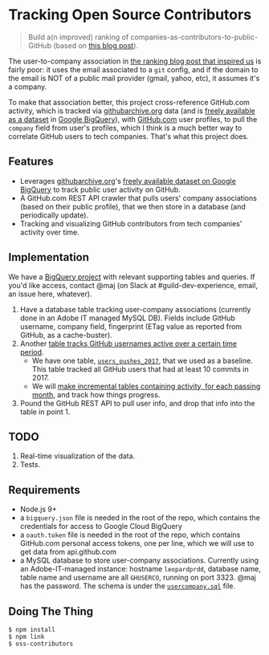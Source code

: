# Tracking Open Source Contributors

> Build a(n improved) ranking of companies-as-contributors-to-public-GitHub (based on [this blog post](https://medium.freecodecamp.org/the-top-contributors-to-github-2017-be98ab854e87)).

The user-to-company association in [the ranking blog post that inspired us](https://medium.freecodecamp.org/the-top-contributors-to-github-2017-be98ab854e87)
is fairly poor: it uses the email associated to a `git` config, and if the domain
to the email is NOT of a public mail provider (gmail, yahoo, etc), it assumes it's
a company.

To make that association better, this project cross-reference GitHub.com activity,
which is tracked via [githubarchive.org](http://githubarchive.org) data (and is
[freely available as a dataset](https://www.githubarchive.org/#bigquery) in
[Google BigQuery](http://bigquery.cloud.google.com)), with
[GitHub.com](http://github.com) user profiles, to pull the `company` field
from user's profiles, which I think is a much better way to correlate GitHub users
to tech companies. That's what this project does.

## Features

- Leverages [githubarchive.org](http://githubarchive.org)'s [freely available dataset on Google BigQuery](https://www.githubarchive.org/#bigquery)
  to track public user activity on GitHub.
- A GitHub.com REST API crawler that pulls users' company associations (based
  on their public profile), that we then store in a database (and periodically
  update).
- Tracking and visualizing GitHub contributors from tech companies' activity
  over time.

## Implementation

We have a [BigQuery project](https://bigquery.cloud.google.com/dataset/public-github-adobe)
with relevant supporting tables and queries. If you'd like access, contact @maj
(on Slack at #guild-dev-experience, email, an issue here, whatever).

1. Have a database table tracking user-company associations (currently done in an Adobe IT managed MySQL DB).
   Fields include GitHub username, company field, fingerprint (ETag value as
   reported from GitHub, as a cache-buster).
2. Another [table tracks GitHub usernames active over a certain time period](https://bigquery.cloud.google.com/table/public-github-adobe:github_archive_query_views.users_pushes_2017?pli=1).
    - We have one table, [`users_pushes_2017`](https://bigquery.cloud.google.com/table/public-github-adobe:github_archive_query_views.users_pushes_2017?pli=1),
      that we used as a baseline. This table tracked all GitHub users that had
      at least 10 commits in 2017.
    - We will [make incremental tables containing activity, for each passing month](https://bigquery.cloud.google.com/table/public-github-adobe:github_archive_query_views.users_pushes_2018_01?pli=1),
      and track how things progress.
3. Pound the GitHub REST API to pull user info, and drop that info into the
   table in point 1.

## TODO

1. Real-time visualization of the data.
2. Tests.

## Requirements

- Node.js 9+
- a `bigquery.json` file is needed in the root of the repo, which contains the
  credentials for access to Google Cloud BigQuery
- a `oauth.token` file is needed in the root of the repo, which contains GitHub.com
  personal access tokens, one per line, which we will use to get data from
  api.github.com
- a MySQL database to store user-company associations. Currently using an Adobe-IT-managed
  instance: hostname `leopardprdd`, database name, table name and username are all
  `GHUSERCO`, running on port 3323. @maj has the password. The schema is under the
  [`usercompany.sql`](usercompany.sql) file.

## Doing The Thing

    $ npm install
    $ npm link
    $ oss-contributors

